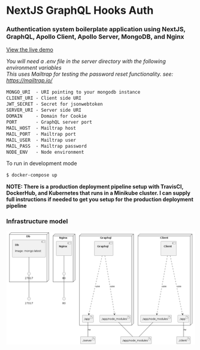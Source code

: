 # NextJS GraphQL Hooks Auth

### Authentication system boilerplate application using NextJS, GraphQL, Apollo Client, Apollo Server, MongoDB, and Nginx

[View the live demo](https://auth.developal.ca)

_You will need a .env file in the server directory with the following environment variables_\
_This uses Mailtrap for testing the password reset functionality. see: https://mailtrap.io/_

```
MONGO_URI  - URI pointing to your mongodb instance
CLIENT_URI - Client side URI
JWT_SECRET - Secret for jsonwebtoken
SERVER_URI - Server side URI
DOMAIN     - Domain for Cookie
PORT       - GraphQL server port
MAIL_HOST  - Mailtrap host
MAIL_PORT  - Mailtrap port
MAIL_USER  - Mailtrap user
MAIL_PASS  - Mailtrap password
NODE_ENV   - Node environment
```

To run in development mode

```sh
$ docker-compose up
```

**NOTE: There is a production deployment pipeline setup with TravisCI, DockerHub, and Kubernetes that runs in a Minikube cluster. I can supply full instructions if needed to get you setup for the production deployment pipeline**


### Infrastructure model

![Infrastructure model](.infragenie/infrastructure_model.png)